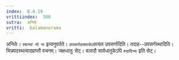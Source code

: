 ```yaml
---
index:  8.4.19
vrittiindex:  308
sutra:  अनितेः
vritti:  balamanorama 
---
```


अनितेः। `रषाभ्यां नो णः` इत्यनुवर्तते। `उपसर्गादसमासेऽपी`त्यत उपसर्गादिति। तदाह--उपसर्गस्थादिति। भिन्नपदस्थत्वादप्राप्तौ वचनम्। जक्षधातुः सेट्। वलादौ सार्वधातुकेऽपि `रुदादिभ्यः` इति सेट्। 

